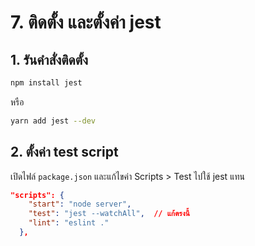 # 7. ติดตั้ง และตั้งค่า jest 

## 1. รันคำสั่งติดตั้ง 

```bash
npm install jest 
```

หรือ

```bash
yarn add jest --dev
```

## 2. ตั้งค่า test script 

เปิดไฟล์​ `package.json` และแก้ไขค่า Scripts > Test ไปใช้ jest แทน

```json
"scripts": {
    "start": "node server",
    "test": "jest --watchAll",  // แก้ตรงนี้
    "lint": "eslint ."
  },
```